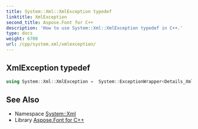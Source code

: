 ```yaml
---
title: System::Xml::XmlException typedef
linktitle: XmlException
second_title: Aspose.Font for C++
description: 'How to use System::Xml::XmlException typedef in C++.'
type: docs
weight: 6700
url: /cpp/system.xml/xmlexception/
---
```

## XmlException typedef




```cpp
using System::Xml::XmlException =  System::ExceptionWrapper<Details_XmlException>
```

## See Also

* Namespace [System::Xml](../)
* Library [Aspose.Font for C++](../../)
